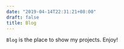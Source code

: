 ```yaml
---
date: "2019-04-14T22:31:21+08:00"
draft: false
title: Blog
---
```


`Blog` is the place to show my projects. Enjoy!